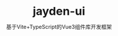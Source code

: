 <br />
<br />
<div style="text-align:center">
<b style="font-size:30px">jayden-ui</b>
<p>基于Vite+TypeScript的Vue3组件库开发框架</p>
